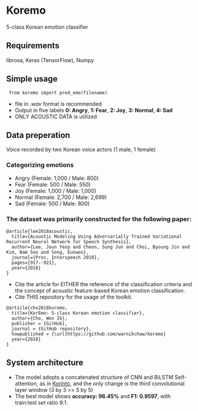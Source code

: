 # Koremo
5-class Korean emotion classifier

## Requirements
librosa, Keras (TensorFlow), Numpy

## Simple usage
<pre><code> from koremo import pred_emo(filename) </code></pre>
* file in *.wav* format is recommended
* Output in five labels **0: Angry**, **1: Fear**, **2: Joy**, **3: Normal**, **4: Sad**
* ONLY ACOUSTIC DATA is utilized

## Data preperation
Voice recorded by two Korean voice actors (1 male, 1 female)
### Categorizing emotions
* Angry (Female: 1,000 / Male: 800)
* Fear (Female: 500 / Male: 550)
* Joy (Female: 1,000 / Male: 1,000)
* Normal (Female: 2,700 / Male: 2,699)
* Sad (Female: 500 / Male: 800)
### The dataset was primarily constructed for the following paper:
```
@article{lee2018acoustic,
  title={Acoustic Modeling Using Adversarially Trained Variational Recurrent Neural Network for Speech Synthesis},
  author={Lee, Joun Yeop and Cheon, Sung Jun and Choi, Byoung Jin and Kim, Nam Soo and Song, Eunwoo},
  journal={Proc. Interspeech 2018},
  pages={917--921},
  year={2018}
}
```
* Cite the article for EITHER the reference of the classification criteria and the concept of acoustic feature-based Korean emotion classification.
* Cite THIS repository for the usage of the toolkit.
```
@article{cho2018koremo,
  title={KorEmo: 5-class Korean emotion classifier},
  author={Cho, Won Ik},
  publisher = {GitHub},
  journal = {GitHub repository},
  howpublished = {\url{https://github.com/warnikchow/koremo}
  year={2018}
}
```

## System architecture
* The model adopts a concatenated structure of CNN and BiLSTM Self-attention, as in [Korinto](https://github.com/warnikchow/korinto), and the only change is the third convolutional layer window (3 by 3 >> 5 by 5)
* The best model shows **accuracy: 96.45%** and **F1: 0.9597**, with train:test set ratio 9:1.


